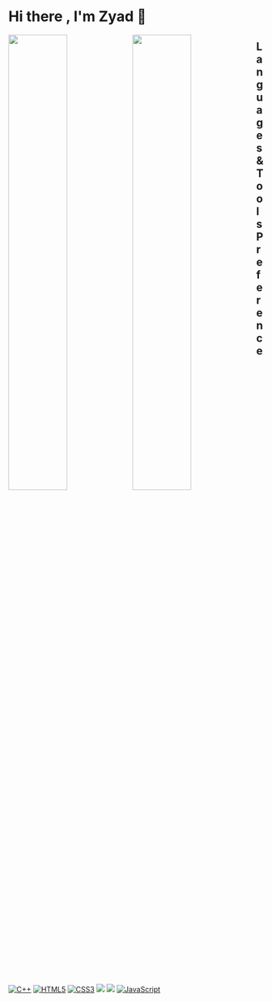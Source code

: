 # Hi there , I'm Zyad  👋

<img align="left" width="48%" src="https://github-readme-stats.vercel.app/api?username=Zyad-Eltayabi&show_icons=true&theme=radical" /> 
<img align="left" width="48%" src="https://github-readme-stats.vercel.app/api/top-langs/?username=Zyad-Eltayabi&layout=compact" /> 

<h2 width="100%" >Languages & Tools Preference</h2>

[![C++](https://img.shields.io/badge/-C++-00599C?style=flat&logo=c++&link=https://github.com/hritik5102)](https://github.com/hritik5102)
[![HTML5](https://img.shields.io/badge/-HTML5-E34F26?style=flat&logo=html5&logoColor=white&link=https://github.com/BRdhanani)](https://github.com/BRdhanani) 
[![CSS3](https://img.shields.io/badge/-CSS3-1572B6?style=flat&logo=css3&link=https://github.com/BRdhanani)](https://github.com/BRdhanani) 
<img src="http://img.shields.io/badge/-Git-F1502F?style=flat&logo=git&logoColor=FFFFFF">
<img src="http://img.shields.io/badge/-Github-000000?style=flat&logo=github&logoColor=FFFFFF">
[![JavaScript](https://img.shields.io/badge/-JavaScript-black?style=flat&logo=javascript&link=https://github.com/hritik5102)](https://github.com/hritik5102)
